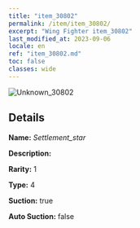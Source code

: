 ```yaml
---
title: "item_30802"
permalink: /item/item_30802/
excerpt: "Wing Fighter item_30802"
last_modified_at: 2023-09-06
locale: en
ref: "item_30802.md"
toc: false
classes: wide
---
```



 ![Unknown_30802](/images/item/Settlement_star_p.png)



## Details

 **Name:** *Settlement_star* 

 **Description:** 

 **Rarity:** 1 

 **Type:** 4 

 **Suction:** true 

 **Auto Suction:** false 


